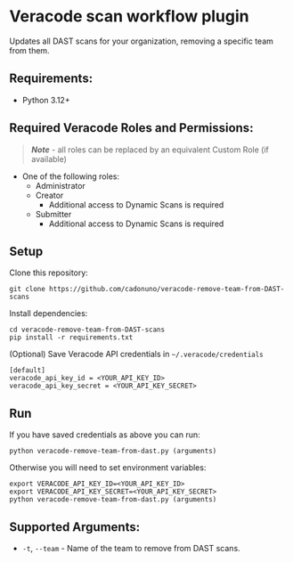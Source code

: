 # Veracode scan workflow plugin
Updates all DAST scans for your organization, removing a specific team from them.

## Requirements:
- Python 3.12+

## Required Veracode Roles and Permissions:
> ___Note___ - all roles can be replaced by an equivalent Custom Role (if available)
- One of the following roles:
  - Administrator
  - Creator
    - Additional access to Dynamic Scans is required
  - Submitter
    - Additional access to Dynamic Scans is required

## Setup

Clone this repository:

    git clone https://github.com/cadonuno/veracode-remove-team-from-DAST-scans

Install dependencies:

    cd veracode-remove-team-from-DAST-scans
    pip install -r requirements.txt

(Optional) Save Veracode API credentials in `~/.veracode/credentials`

    [default]
    veracode_api_key_id = <YOUR_API_KEY_ID>
    veracode_api_key_secret = <YOUR_API_KEY_SECRET>


## Run
If you have saved credentials as above you can run:

    python veracode-remove-team-from-dast.py (arguments)

Otherwise you will need to set environment variables:

    export VERACODE_API_KEY_ID=<YOUR_API_KEY_ID>
    export VERACODE_API_KEY_SECRET=<YOUR_API_KEY_SECRET>
    python veracode-remove-team-from-dast.py (arguments)

## Supported Arguments:
- `-t`, `--team` - Name of the team to remove from DAST scans.
